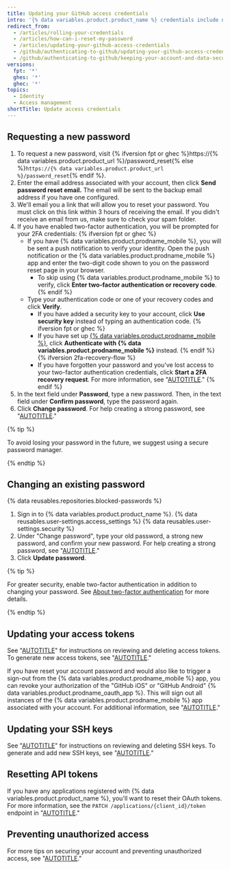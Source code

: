 ```yaml
---
title: Updating your GitHub access credentials
intro: '{% data variables.product.product_name %} credentials include not only your password, but also the access tokens, SSH keys, and application API tokens you use to communicate with {% data variables.product.product_name %}. Should you have the need, you can reset all of these access credentials yourself.'
redirect_from:
  - /articles/rolling-your-credentials
  - /articles/how-can-i-reset-my-password
  - /articles/updating-your-github-access-credentials
  - /github/authenticating-to-github/updating-your-github-access-credentials
  - /github/authenticating-to-github/keeping-your-account-and-data-secure/updating-your-github-access-credentials
versions:
  fpt: '*'
  ghes: '*'
  ghec: '*'
topics:
  - Identity
  - Access management
shortTitle: Update access credentials
---
```

## Requesting a new password

1. To request a new password, visit {% ifversion fpt or ghec %}https://{% data variables.product.product_url %}/password_reset{% else %}`https://{% data variables.product.product_url %}/password_reset`{% endif %}.
1. Enter the email address associated with your account, then click **Send password reset email.** The email will be sent to the backup email address if you have one configured.
1. We'll email you a link that will allow you to reset your password. You must click on this link within 3 hours of receiving the email. If you didn't receive an email from us, make sure to check your spam folder.
1. If you have enabled two-factor authentication, you will be prompted for your 2FA credentials:
{% ifversion fpt or ghec %}
   * If you have {% data variables.product.prodname_mobile %}, you will be sent a push notification to verify your identity. Open the push notification or the {% data variables.product.prodname_mobile %} app and enter the two-digit code shown to you on the password reset page in your browser.
      * To skip using {% data variables.product.prodname_mobile %} to verify, click **Enter two-factor authentication or recovery code**.
{% endif %}
   * Type your authentication code or one of your recovery codes and click **Verify**.
     * If you have added a security key to your account, click **Use security key** instead of typing an authentication code.
     {% ifversion fpt or ghec %}
     * If you have set up [{% data variables.product.prodname_mobile %}](https://github.com/mobile), click **Authenticate with {% data variables.product.prodname_mobile %}** instead.
     {% endif %}
     {% ifversion 2fa-recovery-flow %}
     * If you have forgotten your password and you've lost access to your two-factor authentication credentials, click **Start a 2FA recovery request**. For more information, see "[AUTOTITLE](/authentication/securing-your-account-with-two-factor-authentication-2fa/recovering-your-account-if-you-lose-your-2fa-credentials)."
     {% endif %}
1. In the text field under **Password**, type a new password. Then, in the text field under **Confirm password**, type the password again.
1. Click **Change password**. For help creating a strong password, see "[AUTOTITLE](/authentication/keeping-your-account-and-data-secure/creating-a-strong-password)."

{% tip %}

To avoid losing your password in the future, we suggest using a secure password manager.

{% endtip %}

## Changing an existing password

{% data reusables.repositories.blocked-passwords %}

1. Sign in to {% data variables.product.product_name %}.
{% data reusables.user-settings.access_settings %}
{% data reusables.user-settings.security %}
1. Under "Change password", type your old password, a strong new password, and confirm your new password. For help creating a strong password, see "[AUTOTITLE](/authentication/keeping-your-account-and-data-secure/creating-a-strong-password)."
1. Click **Update password**.

{% tip %}

For greater security, enable two-factor authentication in addition to changing your password. See [About two-factor authentication](/authentication/securing-your-account-with-two-factor-authentication-2fa/about-two-factor-authentication) for more details.

{% endtip %}

## Updating your access tokens

See "[AUTOTITLE](/apps/using-github-apps/reviewing-your-authorized-integrations)" for instructions on reviewing and deleting access tokens. To generate new access tokens, see "[AUTOTITLE](/authentication/keeping-your-account-and-data-secure/creating-a-personal-access-token)."

If you have reset your account password and would also like to trigger a sign-out from the {% data variables.product.prodname_mobile %} app, you can revoke your authorization of the "GitHub iOS" or "GitHub Android" {% data variables.product.prodname_oauth_app %}. This will sign out all instances of the {% data variables.product.prodname_mobile %} app associated with your account. For additional information, see "[AUTOTITLE](/apps/using-github-apps/reviewing-your-authorized-integrations)."

## Updating your SSH keys

See "[AUTOTITLE](/authentication/keeping-your-account-and-data-secure/reviewing-your-ssh-keys)" for instructions on reviewing and deleting SSH keys. To generate and add new SSH keys, see "[AUTOTITLE](/authentication/connecting-to-github-with-ssh)."

## Resetting API tokens

If you have any applications registered with {% data variables.product.product_name %}, you'll want to reset their OAuth tokens. For more information, see the `PATCH /applications/{client_id}/token` endpoint in "[AUTOTITLE](/rest/apps/oauth-applications#reset-a-token)."

## Preventing unauthorized access

For more tips on securing your account and preventing unauthorized access, see "[AUTOTITLE](/authentication/keeping-your-account-and-data-secure/preventing-unauthorized-access)."
